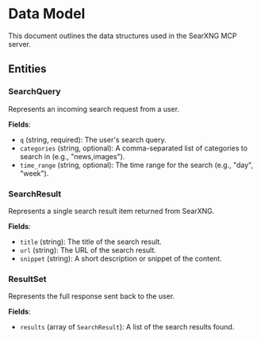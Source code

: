 # Data Model

This document outlines the data structures used in the SearXNG MCP server.

## Entities

### SearchQuery
Represents an incoming search request from a user.

**Fields**:
- `q` (string, required): The user's search query.
- `categories` (string, optional): A comma-separated list of categories to search in (e.g., "news,images").
- `time_range` (string, optional): The time range for the search (e.g., "day", "week").

### SearchResult
Represents a single search result item returned from SearXNG.

**Fields**:
- `title` (string): The title of the search result.
- `url` (string): The URL of the search result.
- `snippet` (string): A short description or snippet of the content.

### ResultSet
Represents the full response sent back to the user.

**Fields**:
- `results` (array of `SearchResult`): A list of the search results found.
